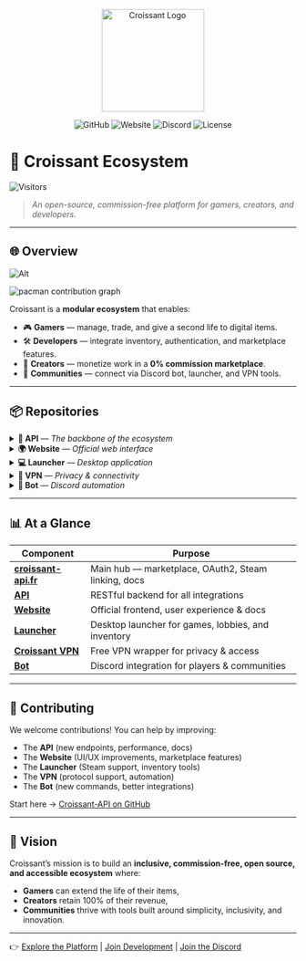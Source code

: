 

<p align="center">
  <img src="https://croissant-api.fr/assets/icons/apple-icon-180x180.png" alt="Croissant Logo" width="180"/>  
</p>  

<p align="center">
  <a href="https://github.com/Croissant-API" style="text-decoration: none; color: inherit;"><img src="https://img.shields.io/badge/GitHub-Croissant--API-181717?logo=github" alt="GitHub"/></a>
  <a href="https://croissant-api.fr" style="text-decoration: none; color: inherit;"><img src="https://img.shields.io/website?url=https%3A%2F%2Fcroissant-api.fr&label=croissant-api.fr" alt="Website"/></a>
  <a href="https://discord.gg/croissant" style="text-decoration: none; color: inherit;"><img src="https://img.shields.io/discord/croissant?color=5865F2&label=Discord&logo=discord&logoColor=white" alt="Discord"/></a>
  <a href="https://github.com/Croissant-API/API/blob/main/LICENSE" style="text-decoration: none; color: inherit;"><img src="https://img.shields.io/github/license/Croissant-API/API" alt="License"/></a>
</p>

# 🍪 Croissant Ecosystem

![Visitors](https://counter.seku.su/cmoe?name=croissant&theme=r34)

> *An open-source, commission-free platform for gamers, creators, and developers.*

---

## 🌐 Overview

![Alt](https://repobeats.axiom.co/api/embed/61b65581a791e0ca3fa95c610179d660f6d8f4be.svg "Repobeats analytics image")

<picture>
  <img alt="pacman contribution graph" src="https://profile-readme-generator.com/assets/pacman.svg">
</picture>


Croissant is a **modular ecosystem** that enables:

* 🎮 **Gamers** — manage, trade, and give a second life to digital items.
* 🛠️ **Developers** — integrate inventory, authentication, and marketplace features.
* 🎨 **Creators** — monetize work in a **0% commission marketplace**.
* 🤝 **Communities** — connect via Discord bot, launcher, and VPN tools.

---

## 📦 Repositories

<details>
  <summary><b>🔌 API</b> — <i>The backbone of the ecosystem</i></summary>  

* [Croissant API](https://github.com/Croissant-API/API)  
  The **RESTful backend** that powers the entire Croissant ecosystem.  
  - Provides **authentication & OAuth2** for users and developers.  
  - Manages **inventories** and synchronizes virtual items across platforms.  
  - Handles **marketplace transactions** with a **0% commission** model.  
  - Offers **multiplayer lobbies** for seamless community play.  
  - Serves as the integration point for the Website, Launcher, and Bot.  

</details>  

<details>
  <summary><b>🌍 Website</b> — <i>Official web interface</i></summary>  

* [Croissant Website](https://github.com/Croissant-API/Website)  
  The **main web portal** and first point of contact for players, creators, and developers.  
  - Clean **UI/UX** for browsing the marketplace and managing inventories.  
  - Provides **documentation** for developers integrating with the API.  
  - Supports **account management** (login, Steam linking, profile settings).  
  - Built for accessibility, ensuring both new users and experienced devs can navigate with ease.  

</details>  

<details>
  <summary><b>💻 Launcher</b> — <i>Desktop application</i></summary>  

* [Croissant Launcher](https://github.com/Croissant-API/Launcher)  
  A **desktop client** that brings Croissant features directly to the user’s machine.  
  - Handles **authentication sessions** and secure logins.  
  - Provides access to **inventories** and enables **game launching**.  
  - Integrates with **Steam** to connect and sync player inventories.  
  - Manages **updates and patches** for a streamlined experience.  
  - Serves as a bridge between the API and local games/software.  

</details>  

<details>
  <summary><b>🔐 VPN</b> — <i>Privacy & connectivity</i></summary>  

* [Croissant VPN](https://github.com/Croissant-API/Croissant-VPN)  
  A lightweight tool providing network flexibility and security.  
  - Wrapper for **OpenVPN** (with planned **L2TP** support).  
  - Automates the use of `.ovpn` configuration files.  
  - Gives users access to **a wide pool of free IP addresses**.  
  - Helps bypass regional restrictions or blocked services.  
  - Designed for simple integration and minimal setup.  

</details>  

<details>
  <summary><b>🤖 Bot</b> — <i>Discord automation</i></summary>  

* [Croissant Bot](https://github.com/Croissant-API/Bot)  
  An extension of Croissant into **Discord**, bringing the ecosystem directly to communities.  
  - Enables **inventory management** and **item trades** via chat commands.  
  - Allows users to **join and manage multiplayer lobbies** without leaving Discord.  
  - Helps foster a more active community through **automation and notifications**.  
  - Acts as a lightweight alternative to the launcher for community-driven features.  

</details>  


---

## 📊 At a Glance

| Component                                                           | Purpose                                             |
| ------------------------------------------------------------------- | --------------------------------------------------- |
| [**croissant-api.fr**](https://croissant-api.fr)                    | Main hub — marketplace, OAuth2, Steam linking, docs |
| [**API**](https://github.com/Croissant-API/API)                     | RESTful backend for all integrations                |
| [**Website**](https://github.com/Croissant-API/Website)             | Official frontend, user experience & docs           |
| [**Launcher**](https://github.com/Croissant-API/Launcher)           | Desktop launcher for games, lobbies, and inventory  |
| [**Croissant VPN**](https://github.com/Croissant-API/Croissant-VPN) | Free VPN wrapper for privacy & access               |
| [**Bot**](https://github.com/Croissant-API/Bot)                     | Discord integration for players & communities       |

---

## 🤝 Contributing

We welcome contributions!
You can help by improving:

* The **API** (new endpoints, performance, docs)
* The **Website** (UI/UX improvements, marketplace features)
* The **Launcher** (Steam support, inventory tools)
* The **VPN** (protocol support, automation)
* The **Bot** (new commands, better integrations)

Start here → [Croissant-API on GitHub](https://github.com/Croissant-API)

---

## 🌟 Vision

Croissant’s mission is to build an **inclusive, commission-free, open source, and accessible ecosystem** where:

* **Gamers** can extend the life of their items,
* **Creators** retain 100% of their revenue,
* **Communities** thrive with tools built around simplicity, inclusivity, and innovation.

---

👉 [Explore the Platform](https://croissant-api.fr) | [Join Development](https://github.com/Croissant-API) | [Join the Discord](https://discord.gg/croissant)
